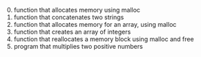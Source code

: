 0. function that allocates memory using malloc
1. function that concatenates two strings
2. function that allocates memory for an array, using malloc
3. function that creates an array of integers
4. function that reallocates a memory block using malloc and free
5.  program that multiplies two positive numbers
